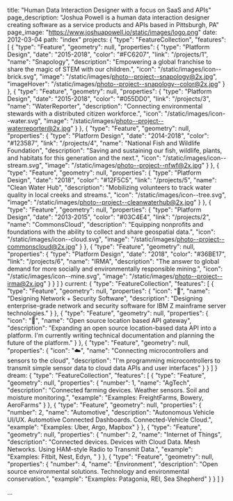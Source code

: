 title: "Human Data Interaction Designer with a focus on SaaS and APIs"
page_description: "Joshua Powell is a human data interaction designer creating software as a service products and APIs based in Pittsburgh, PA"
page_image: "https://www.joshuapowell.io/static/images/logo.png"
date: 2012-03-04
path: "index"
projects: {
  "type": "FeatureCollection",
  "features": [
    {
      "type": "Feature",
      "geometry": null,
      "properties": {
        "type": "Platform Design",
        "date": "2015-2018",
        "color": "#FC6207",
        "link": "/projects/1",
        "name": "Snapology",
        "description": "Empowering a global franchise to share the magic of STEM with our children.",
        "icon": "/static/images/icon--brick.svg",
        "image": "/static/images/photo--project--snapology@2x.jpg",
        "imageHover": "/static/images/photo--project--snapology--color@2x.jpg"
      }
    },
    {
      "type": "Feature",
      "geometry": null,
      "properties": {
        "type": "Platform Design",
        "date": "2015-2018",
        "color": "#055DD0",
        "link": "/projects/3",
        "name": "WaterReporter",
        "description": "Connecting environmental stewards with a distributed citizen workforce.",
        "icon": "/static/images/icon--water.svg",
        "image": "/static/images/photo--project--waterreporter@2x.jpg"
      }
    },
    {
      "type": "Feature",
      "geometry": null,
      "properties": {
        "type": "Platform Design",
        "date": "2014-2018",
        "color": "#123587",
        "link": "/projects/4",
        "name": "National Fish and Wildlife Foundation",
        "description": "Saving and sustaining our fish, wildlife, plants, and habitats for this generation and the next.",
        "icon": "/static/images/icon--stream.svg",
        "image": "/static/images/photo--project--nfwf@2x.jpg"
      }
    },
    {
      "type": "Feature",
      "geometry": null,
      "properties": {
        "type": "Platform Design",
        "date": "2018",
        "color": "#12F5C5",
        "link": "/projects/5",
        "name": "Clean Water Hub",
        "description": "Mobilizing volunteers to track water quality in local creeks and streams.",
        "icon": "/static/images/icon--tree.svg",
        "image": "/static/images/photo--project--cleanwaterhub@2x.jpg"
      }
    },
    {
      "type": "Feature",
      "geometry": null,
      "properties": {
        "type": "Platform Design",
        "date": "2013-2015",
        "color": "#03C4E4",
        "link": "/projects/2",
        "name": "CommonsCloud",
        "description": "Equipping nonprofits and foundations with the ability to collect and share geospatial data.",
        "icon": "/static/images/icon--cloud.svg",
        "image": "/static/images/photo--project--commonscloud@2x.jpg"
      }
    },
    {
      "type": "Feature",
      "geometry": null,
      "properties": {
        "type": "Platform Design",
        "date": "2018",
        "color": "#36BE17",
        "link": "/projects/6",
        "name": "IRMA",
        "description": "The answer to global demand for more socially and environmentally responsible mining.",
        "icon": "/static/images/icon--mine.svg",
        "image": "/static/images/photo--project--irma@2x.jpg"
      }
    }
  ]
}
current: {
  "type": "FeatureCollection",
  "features": [
    {
      "type": "Feature",
      "geometry": null,
      "properties": {
        "icon": "💾",
        "name": "Designing Network + Security Software",
        "description": "Designing enterprise-grade network and security software for IBM Z mainframe server technologies."
      }
    },
    {
      "type": "Feature",
      "geometry": null,
      "properties": {
        "icon": "📍",
        "name": "Open source location based API gateway",
        "description": "Expanding an open source location-based data API into a platform. I'm currently writing technical documentation and planning the future of the platform."
      }
    },
    {
      "type": "Feature",
      "geometry": null,
      "properties": {
        "icon": "☁️",
        "name": "Connecting microcontrollers and sensors to the cloud",
        "description": "I'm programming microcontrollers to transmit simple sensor data to cloud data APIs and user interfaces"
      }
    }
  ]
}
dream: {
  "type": "FeatureCollection",
  "features": [
    {
      "type": "Feature",
      "geometry": null,
      "properties": {
        "number": 1,
        "name": "AgTech",
        "description": "Connected farming devices. Weather sensors. Soil and moisture monitoring.",
        "example": "Examples: FreightFarms, Bowery, AeroFarms"
      }
    },
    {
      "type": "Feature",
      "geometry": null,
      "properties": {
        "number": 2,
        "name": "Automotive",
        "description": "Autonomous Vehicle UI/UX. Automotive Connected Dashboards. Connected-Vehicle Cloud.",
        "example": "Examples: Uber, Argo, Mapbox"
      }
    },
    {
      "type": "Feature",
      "geometry": null,
      "properties": {
        "number": 2,
        "name": "Internet of Things",
        "description": "Connected devices. Devices with Cloud Data. Mesh Networks. Using HAM-style Radio to Transmit Data.",
        "example": "Examples: Fitbit, Nest, Edyn, "
      }
    },
    {
      "type": "Feature",
      "geometry": null,
      "properties": {
        "number": 4,
        "name": "Environment",
        "description": "Open source environmental solutions. Technology and environmental conservation.",
        "example": "Examples: Patagonia, REI, Sea Shepherd"
      }
    }
  ]
}


...